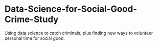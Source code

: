 # Data-Science-for-Social-Good-Crime-Study
Using data science to catch criminals, plus finding new ways to volunteer personal time for social good.
